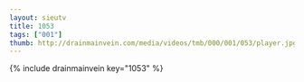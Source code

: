 ```yaml
--- 
layout: sieutv
title: 1053
tags: ["001"]
thumb: http://drainmainvein.com/media/videos/tmb/000/001/053/player.jpg
---
```

{% include drainmainvein key="1053" %} 
